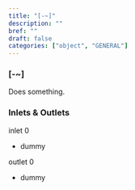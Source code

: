 ```yaml
---
title: "[-~]"
description: ""
bref: ""
draft: false
categories: ["object", "GENERAL"]
---
```


### [-~]

Does something.

### Inlets & Outlets

inlet 0

 - dummy

outlet 0

 - dummy
 
